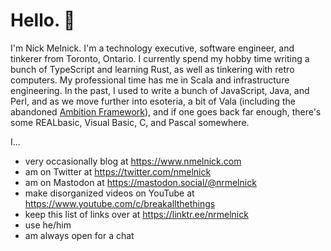 # Hello. 👋

I'm Nick Melnick. I'm a technology executive, software engineer, and tinkerer from Toronto, Ontario. I currently spend my hobby time writing a bunch of TypeScript and learning Rust, as well as tinkering with retro computers. My professional time has me in Scala and infrastructure engineering. In the past, I used to write a bunch of JavaScript, Java, and Perl, and as we move further into esoteria, a bit of Vala (including the abandoned [Ambition Framework](https://github.com/ambitionframework)), and if one goes back far enough, there's some REALbasic, Visual Basic, C, and Pascal somewhere.

I...

- very occasionally blog at https://www.nmelnick.com
- am on Twitter at https://twitter.com/nmelnick
- am on Mastodon at <a href="https://mastodon.social/@nrmelnick" rel="me">https://mastodon.social/@nrmelnick</a>
- make disorganized videos on YouTube at https://www.youtube.com/c/breakallthethings
- keep this list of links over at https://linktr.ee/nrmelnick
- use he/him
- am always open for a chat
